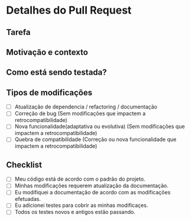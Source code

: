 # Detalhes do Pull Request

## Tarefa

<!--- Número e texto descritivo da tarefa -->
<!--- Todos os pull requests devem estar referenciando alguma tarefa aberta. -->
<!--- Caso não esteja, crie. -->

## Motivação e contexto

<!--- Por que essa modificação é necessária? Qual problema ela resolve? -->

## Como está sendo testada?

<!--- Por favor descreva em detalhes como você está testando suas modificaçes. -->
<!--- Inclua detalhes do ambiente que você está testando e dos testes que você está executando para ver -->
<!--- suas modificaçes afetam outras áreas do código, etc. -->

## Tipos de modificações

<!--- Quais os tipos de modificações estão includas no seu código? Coloque um `x` em todas as opções que se aplicam. -->

- [ ] Atualização de dependencia / refactoring / documentação
- [ ] Correção de bug (Sem modificações que impactem a retrocompatibilidade)
- [ ] Nova funcionalidade(adaptativa ou evolutiva) (Sem modificações que impactem a retrocompatibilidade)
- [ ] Quebra de compatibilidade (Correção ou nova funcionalidade que impactem a retrocompatibilidade)

## Checklist

<!--- Coloque um `x`em todas as opções aplicáveis. -->
<!--- Se você estiver com alguma dúvida sobre qualquer uma das opções, não exite em perguntar. Estamos aqui para ajudar!-->

- [ ] Meu código está de acordo com o padrão do projeto.
- [ ] Minhas modificações requerem atualização da documentação.
- [ ] Eu modifiquei a documentação de acordo com as modificações efetuadas.
- [ ] Eu adicionei testes para cobrir as minhas modificaçes.
- [ ] Todos os testes novos e antigos estão passando.